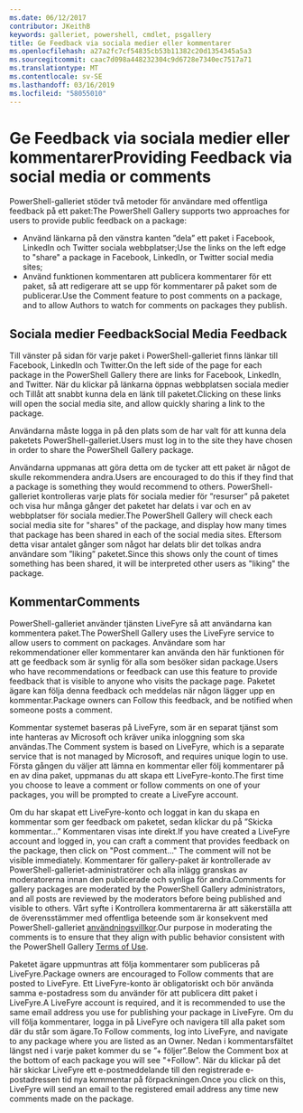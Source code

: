 ```yaml
---
ms.date: 06/12/2017
contributor: JKeithB
keywords: galleriet, powershell, cmdlet, psgallery
title: Ge Feedback via sociala medier eller kommentarer
ms.openlocfilehash: a27a2fc7cf54835cb53b11382c20d1354345a5a3
ms.sourcegitcommit: caac7d098a448232304c9d6728e7340ec7517a71
ms.translationtype: MT
ms.contentlocale: sv-SE
ms.lasthandoff: 03/16/2019
ms.locfileid: "58055010"
---
```

# <a name="providing-feedback-via-social-media-or-comments"></a><span data-ttu-id="1b68e-103">Ge Feedback via sociala medier eller kommentarer</span><span class="sxs-lookup"><span data-stu-id="1b68e-103">Providing Feedback via social media or comments</span></span>

<span data-ttu-id="1b68e-104">PowerShell-galleriet stöder två metoder för användare med offentliga feedback på ett paket:</span><span class="sxs-lookup"><span data-stu-id="1b68e-104">The PowerShell Gallery supports two approaches for users to provide public feedback on a package:</span></span>

- <span data-ttu-id="1b68e-105">Använd länkarna på den vänstra kanten ”dela” ett paket i Facebook, LinkedIn och Twitter sociala webbplatser;</span><span class="sxs-lookup"><span data-stu-id="1b68e-105">Use the links on the left edge to "share" a package in Facebook, LinkedIn, or Twitter social media sites;</span></span>
- <span data-ttu-id="1b68e-106">Använd funktionen kommentaren att publicera kommentarer för ett paket, så att redigerare att se upp för kommentarer på paket som de publicerar.</span><span class="sxs-lookup"><span data-stu-id="1b68e-106">Use the Comment feature to post comments on a package, and to allow Authors to watch for comments on packages they publish.</span></span>

## <a name="social-media-feedback"></a><span data-ttu-id="1b68e-107">Sociala medier Feedback</span><span class="sxs-lookup"><span data-stu-id="1b68e-107">Social Media Feedback</span></span>

<span data-ttu-id="1b68e-108">Till vänster på sidan för varje paket i PowerShell-galleriet finns länkar till Facebook, LinkedIn och Twitter.</span><span class="sxs-lookup"><span data-stu-id="1b68e-108">On the left side of the page for each package in the PowerShell Gallery there are links for Facebook, LinkedIn, and Twitter.</span></span>
<span data-ttu-id="1b68e-109">När du klickar på länkarna öppnas webbplatsen sociala medier och Tillåt att snabbt kunna dela en länk till paketet.</span><span class="sxs-lookup"><span data-stu-id="1b68e-109">Clicking on these links will open the social media site, and allow quickly sharing a link to the package.</span></span>

<span data-ttu-id="1b68e-110">Användarna måste logga in på den plats som de har valt för att kunna dela paketets PowerShell-galleriet.</span><span class="sxs-lookup"><span data-stu-id="1b68e-110">Users must log in to the site they have chosen in order to share the PowerShell Gallery package.</span></span>

<span data-ttu-id="1b68e-111">Användarna uppmanas att göra detta om de tycker att ett paket är något de skulle rekommendera andra.</span><span class="sxs-lookup"><span data-stu-id="1b68e-111">Users are encouraged to do this if they find that a package is something they would recommend to others.</span></span>
<span data-ttu-id="1b68e-112">PowerShell-galleriet kontrolleras varje plats för sociala medier för ”resurser” på paketet och visa hur många gånger det paketet har delats i var och en av webbplatser för sociala medier.</span><span class="sxs-lookup"><span data-stu-id="1b68e-112">The PowerShell Gallery will check each social media site for "shares" of the package, and display how many times that package has been shared in each of the social media sites.</span></span>
<span data-ttu-id="1b68e-113">Eftersom detta visar antalet gånger som något har delats blir det tolkas andra användare som ”liking” paketet.</span><span class="sxs-lookup"><span data-stu-id="1b68e-113">Since this shows only the count of times something has been shared, it will be interpreted other users as "liking" the package.</span></span>

## <a name="comments"></a><span data-ttu-id="1b68e-114">Kommentar</span><span class="sxs-lookup"><span data-stu-id="1b68e-114">Comments</span></span>

<span data-ttu-id="1b68e-115">PowerShell-galleriet använder tjänsten LiveFyre så att användarna kan kommentera paket.</span><span class="sxs-lookup"><span data-stu-id="1b68e-115">The PowerShell Gallery uses the LiveFyre service to allow users to comment on packages.</span></span>
<span data-ttu-id="1b68e-116">Användare som har rekommendationer eller kommentarer kan använda den här funktionen för att ge feedback som är synlig för alla som besöker sidan package.</span><span class="sxs-lookup"><span data-stu-id="1b68e-116">Users who have recommendations or feedback can use this feature to provide feedback that is visible to anyone who visits the package page.</span></span>
<span data-ttu-id="1b68e-117">Paketet ägare kan följa denna feedback och meddelas när någon lägger upp en kommentar.</span><span class="sxs-lookup"><span data-stu-id="1b68e-117">Package owners can Follow this feedback, and be notified when someone posts a comment.</span></span>

<span data-ttu-id="1b68e-118">Kommentar systemet baseras på LiveFyre, som är en separat tjänst som inte hanteras av Microsoft och kräver unika inloggning som ska användas.</span><span class="sxs-lookup"><span data-stu-id="1b68e-118">The Comment system is based on LiveFyre, which is a separate service that is not managed by Microsoft, and requires unique login to use.</span></span>
<span data-ttu-id="1b68e-119">Första gången du väljer att lämna en kommentar eller följ kommentarer på en av dina paket, uppmanas du att skapa ett LiveFyre-konto.</span><span class="sxs-lookup"><span data-stu-id="1b68e-119">The first time you choose to leave a comment or follow comments on one of your packages, you will be prompted to create a LiveFyre account.</span></span>

<span data-ttu-id="1b68e-120">Om du har skapat ett LiveFyre-konto och loggat in kan du skapa en kommentar som ger feedback om paketet, sedan klickar du på ”Skicka kommentar...” Kommentaren visas inte direkt.</span><span class="sxs-lookup"><span data-stu-id="1b68e-120">If you have created a LiveFyre account and logged in, you can craft a comment that provides feedback on the package, then click on "Post comment..." The comment will not be visible immediately.</span></span>
<span data-ttu-id="1b68e-121">Kommentarer för gallery-paket är kontrollerade av PowerShell-galleriet-administratörer och alla inlägg granskas av moderatorerna innan den publicerade och synliga för andra.</span><span class="sxs-lookup"><span data-stu-id="1b68e-121">Comments for gallery packages are moderated by the PowerShell Gallery administrators, and all posts are reviewed by the moderators before being published and visible to others.</span></span>
<span data-ttu-id="1b68e-122">Vårt syfte i Kontrollera kommentarerna är att säkerställa att de överensstämmer med offentliga beteende som är konsekvent med PowerShell-galleriet [användningsvillkor](https://www.powershellgallery.com/policies/Terms).</span><span class="sxs-lookup"><span data-stu-id="1b68e-122">Our purpose in moderating the comments is to ensure that they align with public behavior consistent with the PowerShell Gallery [Terms of Use](https://www.powershellgallery.com/policies/Terms).</span></span>

<span data-ttu-id="1b68e-123">Paketet ägare uppmuntras att följa kommentarer som publiceras på LiveFyre.</span><span class="sxs-lookup"><span data-stu-id="1b68e-123">Package owners are encouraged to Follow comments that are posted to LiveFyre.</span></span>
<span data-ttu-id="1b68e-124">Ett LiveFyre-konto är obligatoriskt och bör använda samma e-postadress som du använder för att publicera ditt paket i LiveFyre.</span><span class="sxs-lookup"><span data-stu-id="1b68e-124">A LiveFyre account is required, and it is recommended to use the same email address you use for publishing your package in LiveFyre.</span></span>
<span data-ttu-id="1b68e-125">Om du vill följa kommentarer, logga in på LiveFyre och navigera till alla paket som där du står som ägare.</span><span class="sxs-lookup"><span data-stu-id="1b68e-125">To Follow comments, log into LiveFyre, and navigate to any package where you are listed as an Owner.</span></span>
<span data-ttu-id="1b68e-126">Nedan i kommentarsfältet längst ned i varje paket kommer du se ”+ följer”.</span><span class="sxs-lookup"><span data-stu-id="1b68e-126">Below the Comment box at the bottom of each package you will see "+Follow".</span></span>
<span data-ttu-id="1b68e-127">När du klickar på det här skickar LiveFyre ett e-postmeddelande till den registrerade e-postadressen tid nya kommentar på förpackningen.</span><span class="sxs-lookup"><span data-stu-id="1b68e-127">Once you click on this, LiveFyre will send an email to the registered email address any time new comments made on the package.</span></span>
